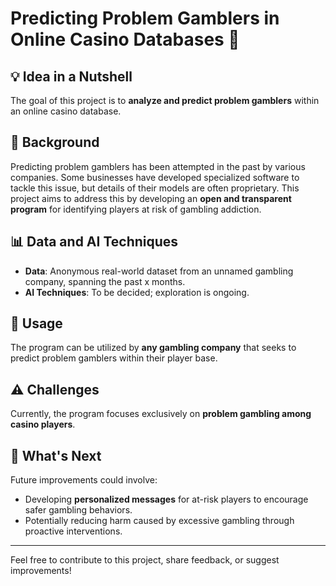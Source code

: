 # Predicting Problem Gamblers in Online Casino Databases 🎲

## 💡 Idea in a Nutshell
The goal of this project is to **analyze and predict problem gamblers** within an online casino database.

## 📖 Background
Predicting problem gamblers has been attempted in the past by various companies. Some businesses have developed specialized software to tackle this issue, but details of their models are often proprietary. This project aims to address this by developing an **open and transparent program** for identifying players at risk of gambling addiction.

## 📊 Data and AI Techniques
- **Data**: Anonymous real-world dataset from an unnamed gambling company, spanning the past x months.
- **AI Techniques**: To be decided; exploration is ongoing.

## 🚀 Usage
The program can be utilized by **any gambling company** that seeks to predict problem gamblers within their player base.

## ⚠ Challenges
Currently, the program focuses exclusively on **problem gambling among casino players**.

## 🔮 What's Next
Future improvements could involve:
- Developing **personalized messages** for at-risk players to encourage safer gambling behaviors.
- Potentially reducing harm caused by excessive gambling through proactive interventions.


---
Feel free to contribute to this project, share feedback, or suggest improvements!
